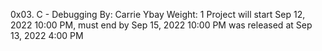 0x03. C - Debugging
By: Carrie Ybay
Weight: 1
Project will start Sep 12, 2022 10:00 PM, must end by Sep 15, 2022 10:00 PM
was released at Sep 13, 2022 4:00 PM
